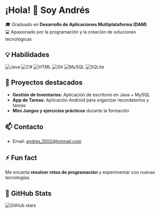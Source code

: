 # ¡Hola! 👋 Soy Andrés

🎓 Graduado en **Desarrollo de Aplicaciones Multiplataforma (DAM)**  
💻 Apasionado por la programación y la creación de soluciones tecnológicas

## 💡 Habilidades
![Java](https://img.shields.io/badge/Java-ED8B00?style=for-the-badge&logo=java&logoColor=white)
![C#](https://img.shields.io/badge/C%23-239120?style=for-the-badge&logo=c-sharp&logoColor=white)
![HTML](https://img.shields.io/badge/HTML-E34F26?style=for-the-badge&logo=html5&logoColor=white)
![Git](https://img.shields.io/badge/Git-F05032?style=for-the-badge&logo=git&logoColor=white)
![MySQL](https://img.shields.io/badge/MySQL-4479A1?style=for-the-badge&logo=mysql&logoColor=white)
![SQLite](https://img.shields.io/badge/SQLite-003B57?style=for-the-badge&logo=sqlite&logoColor=white)

## 🚀 Proyectos destacados
- **Gestión de Inventarios:** Aplicación de escritorio en Java + MySQL  
- **App de Tareas:** Aplicación Android para organizar recordatorios y tareas  
- **Mini Juegos y ejercicios prácticos** durante la formación

## 📫 Contacto
- Email: andres_1002@hotmail.com

## ⚡ Fun fact
Me encanta **resolver retos de programación** y experimentar con nuevas tecnologías.

## 🌟 GitHub Stats
![GitHub stars](https://img.shields.io/github/stars/tuusuario?style=social)


